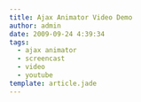 ```yaml
---
title: Ajax Animator Video Demo
author: admin
date: 2009-09-24 4:39:34
tags: 
  - ajax animator
  - screencast
  - video
  - youtube
template: article.jade
---
```


<object classid="clsid:d27cdb6e-ae6d-11cf-96b8-444553540000" width="640" height="505" codebase="http://download.macromedia.com/pub/shockwave/cabs/flash/swflash.cab#version=6,0,40,0"><param name="allowFullScreen" value="true" /><param name="allowscriptaccess" value="always" /><param name="src" value="http://www.youtube.com/v/Gt6PLGk9Fqo&amp;hl=en&amp;fs=1&amp;" /><param name="allowfullscreen" value="true" /><embed type="application/x-shockwave-flash" width="640" height="505" src="http://www.youtube.com/v/Gt6PLGk9Fqo&amp;hl=en&amp;fs=1&amp;" allowscriptaccess="always" allowfullscreen="true"></embed></object>
